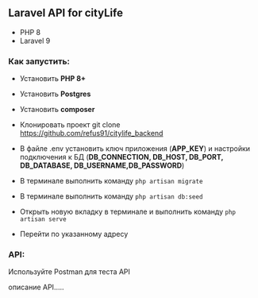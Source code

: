 ## Laravel API for cityLife

- PHP 8
- Laravel 9

### Как запустить:

- Установить **PHP 8+**

- Установить **Postgres**

- Установить **composer**

- Клонировать проект git clone https://github.com/refus91/citylife_backend

- В файле .env установить ключ приложения (**APP_KEY**) и настройки подключения к БД (**DB_CONNECTION, DB_HOST, DB_PORT, DB_DATABASE, DB_USERNAME,DB_PASSWORD**)

- В терминале выполнить команду ```php artisan migrate```

- В терминале выполнить команду ```php artisan db:seed```

- Открыть новую вкладку в терминале и выполнить команду ```php artisan serve```

- Перейти по указанному адресу


### API:

Используйте Postman для теста API

описание API.....
